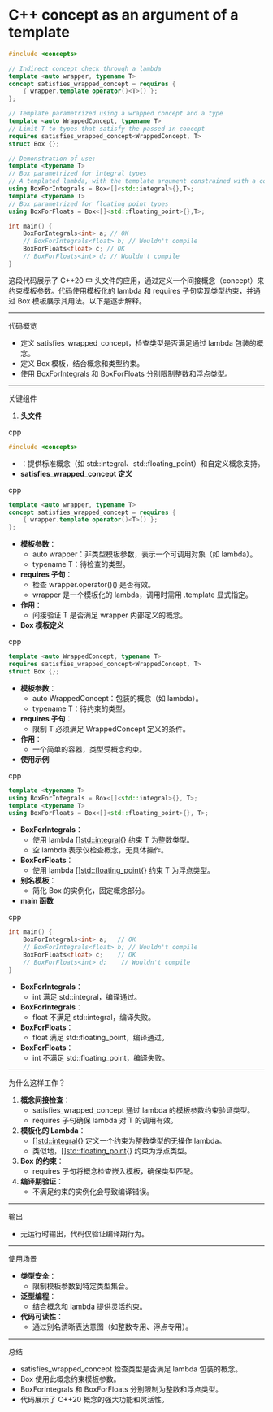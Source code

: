 

# C++ concept as an argument of a template

```C++
#include <concepts>

// Indirect concept check through a lambda
template <auto wrapper, typename T>
concept satisfies_wrapped_concept = requires {
    { wrapper.template operator()<T>() };
};

// Template parametrized using a wrapped concept and a type
template <auto WrappedConcept, typename T>
// Limit T to types that satisfy the passed in concept
requires satisfies_wrapped_concept<WrappedConcept, T>
struct Box {};

// Demonstration of use:
template <typename T>
// Box parametrized for integral types
// A templated lambda, with the template argument constrained with a concept
using BoxForIntegrals = Box<[]<std::integral>{},T>;
template <typename T>
// Box parametrized for floating point types
using BoxForFloats = Box<[]<std::floating_point>{},T>;

int main() {
    BoxForIntegrals<int> a; // OK
    // BoxForIntegrals<float> b; // Wouldn't compile
    BoxForFloats<float> c; // OK
    // BoxForFloats<int> d; // Wouldn't compile
}
```

这段代码展示了 C++20 中 <concepts> 头文件的应用，通过定义一个间接概念（concept）来约束模板参数。代码使用模板化的 lambda 和 requires 子句实现类型约束，并通过 Box 模板展示其用法。以下是逐步解释。

------

代码概览

- 定义 satisfies_wrapped_concept，检查类型是否满足通过 lambda 包装的概念。
- 定义 Box 模板，结合概念和类型约束。
- 使用 BoxForIntegrals 和 BoxForFloats 分别限制整数和浮点类型。

------

关键组件

1. **头文件**

cpp

```cpp
#include <concepts>
```

- <concepts>：提供标准概念（如 std::integral、std::floating_point）和自定义概念支持。
- **satisfies_wrapped_concept 定义**

cpp

```cpp
template <auto wrapper, typename T>
concept satisfies_wrapped_concept = requires {
    { wrapper.template operator()<T>() };
};
```

- **模板参数**：
  - auto wrapper：非类型模板参数，表示一个可调用对象（如 lambda）。
  - typename T：待检查的类型。
- **requires 子句**：
  - 检查 wrapper.operator()<T>() 是否有效。
  - wrapper 是一个模板化的 lambda，调用时需用 .template 显式指定。
- **作用**：
  - 间接验证 T 是否满足 wrapper 内部定义的概念。
- **Box 模板定义**

cpp

```cpp
template <auto WrappedConcept, typename T>
requires satisfies_wrapped_concept<WrappedConcept, T>
struct Box {};
```

- **模板参数**：
  - auto WrappedConcept：包装的概念（如 lambda）。
  - typename T：待约束的类型。
- **requires 子句**：
  - 限制 T 必须满足 WrappedConcept 定义的条件。
- **作用**：
  - 一个简单的容器，类型受概念约束。
- **使用示例**

cpp

```cpp
template <typename T>
using BoxForIntegrals = Box<[]<std::integral>{}, T>;
template <typename T>
using BoxForFloats = Box<[]<std::floating_point>{}, T>;
```

- **BoxForIntegrals**：
  - 使用 lambda []<std::integral>{} 约束 T 为整数类型。
  - 空 lambda 表示仅检查概念，无具体操作。
- **BoxForFloats**：
  - 使用 lambda []<std::floating_point>{} 约束 T 为浮点类型。
- **别名模板**：
  - 简化 Box 的实例化，固定概念部分。
- **main 函数**

cpp

```cpp
int main() {
    BoxForIntegrals<int> a;   // OK
    // BoxForIntegrals<float> b; // Wouldn't compile
    BoxForFloats<float> c;    // OK
    // BoxForFloats<int> d;    // Wouldn't compile
}
```

- **BoxForIntegrals<int>**：
  - int 满足 std::integral，编译通过。
- **BoxForIntegrals<float>**：
  - float 不满足 std::integral，编译失败。
- **BoxForFloats<float>**：
  - float 满足 std::floating_point，编译通过。
- **BoxForFloats<int>**：
  - int 不满足 std::floating_point，编译失败。

------

为什么这样工作？

1. **概念间接检查**：
   - satisfies_wrapped_concept 通过 lambda 的模板参数约束验证类型。
   - requires 子句确保 lambda 对 T 的调用有效。
2. **模板化的 Lambda**：
   - []<std::integral>{} 定义一个约束为整数类型的无操作 lambda。
   - 类似地，[]<std::floating_point>{} 约束为浮点类型。
3. **Box 的约束**：
   - requires 子句将概念检查嵌入模板，确保类型匹配。
4. **编译期验证**：
   - 不满足约束的实例化会导致编译错误。

------

输出

- 无运行时输出，代码仅验证编译期行为。

------

使用场景

- **类型安全**：
  - 限制模板参数到特定类型集合。
- **泛型编程**：
  - 结合概念和 lambda 提供灵活约束。
- **代码可读性**：
  - 通过别名清晰表达意图（如整数专用、浮点专用）。

------

总结

- satisfies_wrapped_concept 检查类型是否满足 lambda 包装的概念。
- Box 使用此概念约束模板参数。
- BoxForIntegrals 和 BoxForFloats 分别限制为整数和浮点类型。
- 代码展示了 C++20 概念的强大功能和灵活性。